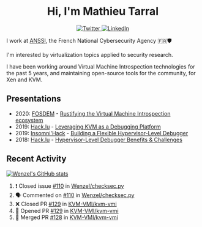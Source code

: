 <h1 align="center">
    <br>Hi, I'm Mathieu Tarral</br>
</h1>

<p align="center">
  <a href="https://twitter.com/mtarral">
    <img src="https://img.shields.io/badge/-@mtarral-1ca0f1?style=flat-square&labelColor=1ca0f1&logo=twitter&logoColor=white&link=https://twitter.com/mtarral" alt="Twitter">
  </a>
  <a href="https://www.linkedin.com/in/mathieutarral">
    <img src="https://img.shields.io/badge/-mathieutarral-blue?style=flat-square&logo=Linkedin&logoColor=white&link=https://www.linkedin.com/in/mathieutarral" alt="LinkedIn">
  </a>
</p>

I work at [ANSSI](https://www.ssi.gouv.fr/en/), the French National Cybersecurity Agency 🇫🇷🛡️

I'm interested by virtualization topics applied to security research.

I have been working around Virtual Machine Introspection technologies for the past 5 years, and maintaining open-source tools for the community, for Xen and KVM.

## Presentations

- 2020: [FOSDEM](https://archive.fosdem.org/2020/) - [Rustifying the Virtual Machine Introspection ecosystem](https://archive.fosdem.org/2020/schedule/event/rust_vm_introspection/)
- 2019: [Hack.lu](https://2019.hack.lu/) - [Leveraging KVM as a Debugging Platform](https://www.youtube.com/watch?v=U-wDpvItPUU)
- 2019: [Insomni'Hack](https://www.insomnihack.ch/conference-2019/) - [Building a Flexible Hypervisor-Level Debugger](https://www.youtube.com/watch?v=-nXY_p8c_bQ)
- 2018: [Hack.lu](https://2018.hack.lu/) - [Hypervisor-Level Debugger Benefits & Challenges](https://www.youtube.com/watch?v=NnWYT-kCx_s)

## Recent Activity

[![Wenzel's GitHub stats](https://github-readme-stats.vercel.app/api?username=Wenzel)](https://github.com/anuraghazra/github-readme-stats)

<!--START_SECTION:activity-->
1. ❗️ Closed issue [#110](https://github.com/Wenzel/checksec.py/issues/110) in [Wenzel/checksec.py](https://github.com/Wenzel/checksec.py)
2. 🗣 Commented on [#110](https://github.com/Wenzel/checksec.py/issues/110) in [Wenzel/checksec.py](https://github.com/Wenzel/checksec.py)
3. ❌ Closed PR [#129](https://github.com/KVM-VMI/kvm-vmi/pull/129) in [KVM-VMI/kvm-vmi](https://github.com/KVM-VMI/kvm-vmi)
4. 💪 Opened PR [#129](https://github.com/KVM-VMI/kvm-vmi/pull/129) in [KVM-VMI/kvm-vmi](https://github.com/KVM-VMI/kvm-vmi)
5. 🎉 Merged PR [#128](https://github.com/KVM-VMI/kvm-vmi/pull/128) in [KVM-VMI/kvm-vmi](https://github.com/KVM-VMI/kvm-vmi)
<!--END_SECTION:activity-->
